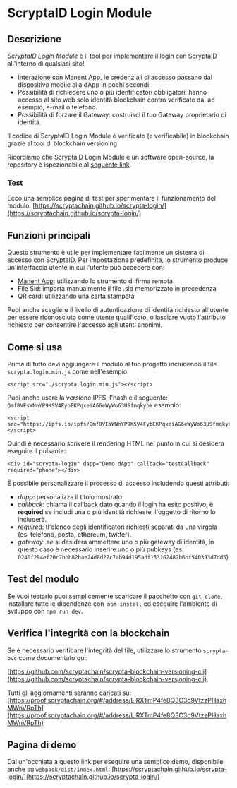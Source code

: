 # ScryptaID Login Module

## Descrizione

*ScryptaID Login Module* è il tool  per implementare il login con ScryptaID all'interno di qualsiasi sito!

- Interazione con Manent App, le credenziali di accesso passano dal dispositivo mobile alla dApp in pochi secondi.
- Possibilità di richiedere uno o più identificatori obbligatori: hanno accesso al sito web solo identità blockchain contro verificate da, ad esempio, e-mail o telefono.
- Possibilità di forzare il Gateway: costruisci il tuo Gateway proprietario di identità.

Il codice di ScryptaID Login Module è verificato (e verificabile) in blockchain grazie al tool di blockchain versioning.

Ricordiamo che ScryptaID Login Module è un software open-source, la repository è ispezionabile al [seguente link](https://github.com/scryptachain/scrypta-login).

### Test
Ecco una semplice pagina di test per sperimentare il funzionamento del modulo:
[https://scryptachain.github.io/scrypta-login/](https://scryptachain.github.io/scrypta-login/)

## Funzioni principali

Questo strumento è utile per implementare facilmente un sistema di accesso con ScryptaID. Per impostazione predefinita, lo strumento produce un'interfaccia utente in cui l'utente può accedere con:

- [Manent App](../dapps/manent-app.md): utilizzando lo strumento di firma remota
- File Sid: importa manualmente il file .sid memorizzato in precedenza
- QR card: utilizzando una carta stampata

Puoi anche scegliere il livello di autenticazione di identità richiesto all'utente per essere riconosciuto  come utente qualificato, o lasciare vuoto l'attributo richiesto per consentire l'accesso agli utenti anonimi.

## Come si usa

Prima di tutto devi aggiungere il modulo al tuo progetto includendo il file  `scrypta.login.min.js` come nell'esempio:

```
<script src="./scrypta.login.min.js"></script>
```

Puoi anche usare la versione IPFS, l'hash è il seguente: `Qmf8VEsWNnYP9KSV4FybEKPqxeiAG6eWyWo63USfmqkybY` esempio:

```
<script src="https://ipfs.io/ipfs/Qmf8VEsWNnYP9KSV4FybEKPqxeiAG6eWyWo63USfmqkybY"></script>
```

Quindi è necessario scrivere il rendering HTML nel punto in cui si desidera eseguire il pulsante:

```
<div id="scrypta-login" dapp="Demo dApp" callback="testCallback" required="phone"></div>
```

È possibile personalizzare il processo di accesso includendo questi attributi:
- _dapp_: personalizza il titolo mostrato.
- _callback_: chiama il callback dato quando il login ha esito positivo, è **required** se includi una o più identità richieste, l'oggetto di ritorno lo includerà.
- _required_: tl'elenco degli identificatori richiesti separati da una virgola (es. telefono, posta, ethereum, twitter).
- _gateway_: se si desidera ammettere uno o più gateway di identità, in questo caso è necessario inserire uno o più pubkeys (es. `0240f294ef20c7bbb82bae24d8d22c7ab94d195adf153162482b6bf540393d7dd5`)

## Test del modulo

Se vuoi testarlo puoi semplicemente scaricare il pacchetto con `git clone`, installare tutte le dipendenze con` npm install` ed eseguire l'ambiente di sviluppo con `npm run dev`.

## Verifica l'integrità con la blockchain

Se è necessario verificare l'integrità del file, utilizzare lo strumento `scrypta-bvc` come documentato qui: 

 [https://github.com/scryptachain/scrypta-blockchain-versioning-cli](https://github.com/scryptachain/scrypta-blockchain-versioning-cli).

Tutti gli aggiornamenti saranno caricati su: [https://proof.scryptachain.org/#/address/LiRXTmP4fe8Q3C3c9VtzzPHaxhMWnVRpTh](https://proof.scryptachain.org/#/address/LiRXTmP4fe8Q3C3c9VtzzPHaxhMWnVRpTh)

## Pagina di demo

Dai un'occhiata a questo link per eseguire una semplice demo, disponibile anche su `webpack/dist/index.html`: 
[https://scryptachain.github.io/scrypta-login/](https://scryptachain.github.io/scrypta-login/)
